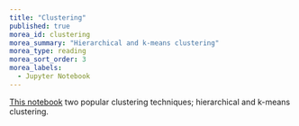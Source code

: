 ```yaml
---
title: "Clustering"
published: true
morea_id: clustering
morea_summary: "Hierarchical and k-means clustering"
morea_type: reading
morea_sort_order: 3
morea_labels:
  - Jupyter Notebook
---
```


[This notebook](./resources/clustering.ipynb) 
two popular clustering techniques; hierarchical and k-means clustering.
